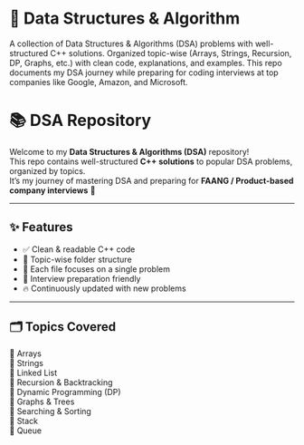 # 🧩 Data Structures & Algorithm
A collection of Data Structures & Algorithms (DSA) problems with well-structured C++ solutions. Organized topic-wise (Arrays, Strings, Recursion, DP, Graphs, etc.) with clean code, explanations, and examples. This repo documents my DSA journey while preparing for coding interviews at top companies like Google, Amazon, and Microsoft.
<br>

# 📚 DSA Repository  
Welcome to my **Data Structures & Algorithms (DSA)** repository!  
This repo contains well-structured **C++ solutions** to popular DSA problems, organized by topics.  
It’s my journey of mastering DSA and preparing for **FAANG / Product-based company interviews** 🚀  

---

## ✨ Features  
- ✅ Clean & readable C++ code  
- 📂 Topic-wise folder structure  
- 📝 Each file focuses on a single problem  
- 📘 Interview preparation friendly  
- 🔥 Continuously updated with new problems  

---

## 🗂 Topics Covered  
🔹 Arrays  
🔹 Strings   
🔹 Linked List   
🔹 Recursion & Backtracking  
🔹 Dynamic Programming (DP)   
🔹 Graphs & Trees  
🔹 Searching & Sorting  
🔹 Stack   
🔹 Queue  